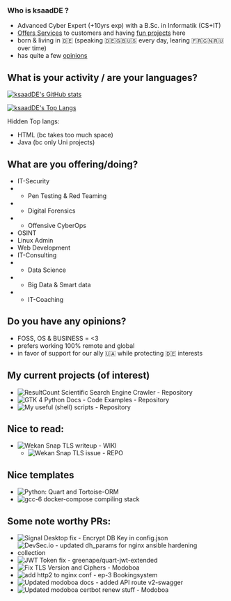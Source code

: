 ### Who is ksaadDE ?
* Advanced Cyber Expert (+10yrs exp) with a B.Sc. in Informatik (CS+IT) 
* [Offers Services](#what-are-you-offeringdoing) to customers and having [fun projects](#my-current-projects-of-interest) here
* born & living in 🇩🇪 (speaking 🇩🇪🇬🇧🇺🇸 every day, learing 🇫🇷🇨🇳🇷🇺 over time)
* has quite a few [opinions](#do-you-have-any-opinions)

## What is your activity / are your languages?
[![ksaadDE's GitHub stats](https://github-readme-stats.vercel.app/api?username=ksaadDE&&count_private=true&show_icons=true&theme=highcontrast)](https://github.com/anuraghazra/github-readme-stats)

[![ksaadDE's Top Langs](https://github-readme-stats.vercel.app/api/top-langs/?username=ksaadDE&layout=pie&&hide_progress=true&hide=html,swift,kotlin,java&langs_count=10&theme=highcontrast)](https://github.com/anuraghazra/github-readme-stats) 

Hidden Top langs:
- HTML (bc takes too much space)
- Java (bc only Uni projects)


## What are you offering/doing?
* IT-Security
* * Pen Testing & Red Teaming
* * Digital Forensics
* * Offensive CyberOps
* OSINT
* Linux Admin
* Web Development
* IT-Consulting
* * Data Science
* * Big Data & Smart data
* * IT-Coaching

## Do you have any opinions?
* FOSS, OS & BUSINESS = <3 
* prefers working 100% remote and global 
* in favor of support for our ally 🇺🇦 while protecting 🇩🇪 interests

## My current projects (of interest)
- ![ResultCount Scientific Search Engine Crawler - Repository](../../../resultcount_scientific_search_crawler)
- ![GTK 4 Python Docs - Code Examples - Repository](../../../GTK4PythonExamples)
- ![My useful (shell) scripts - Repository](https://github.com/ksaadDE/usefullshellscripts)

## Nice to read:
- ![Wekan Snap TLS writeup - WIKI](https://github.com/wekan/wekan/wiki/Local-self-signed-TLS)
  - ![Wekan Snap TLS issue - REPO](https://github.com/wekan/wekan-snap/issues/167)

## Nice templates
- ![Python: Quart and Tortoise-ORM](https://github.com/saaditDE/TestTortoiseQuartApp)
- ![gcc-6 docker-compose compiling stack](https://github.com/saaditDE/gcc6-docker)
 

## Some note worthy PRs:
- ![Signal Desktop fix - Encrypt DB Key in config.json](https://github.com/signalapp/Signal-Desktop/pull/5465)
- ![DevSec.io - updated dh_params for nginx ansible hardening collection](https://github.com/dev-sec/ansible-collection-hardening/pull/501)
- ![JWT Token fix - greenape/quart-jwt-extended](https://github.com/greenape/quart-jwt-extended/pull/4)
- ![Fix TLS Version and Ciphers - Modoboa](https://github.com/modoboa/modoboa-installer/pull/414)
- ![add http2 to nginx conf - ep-3 Bookingsystem](https://github.com/tkrebs/ep3-bs/pull/510/commits/e4ffdaaa309b162575996de79d5a91e438bba25a)
- ![Updated modoboa docs - added API route v2-swagger](https://github.com/modoboa/modoboa/pull/2538)
- ![Updated modoboa certbot renew stuff - Modoboa](https://github.com/modoboa/modoboa-installer/pull/420)
